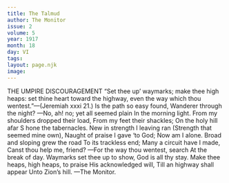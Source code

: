 ```yaml
---
title: The Talmud
author: The Monitor
issue: 2
volume: 5
year: 1917
month: 18
day: VI
tags:
layout: page.njk
image:
---
```

THE UMPIRE DISCOURAGEMENT       “Set thee up’ waymarks; make thee high heaps: set thine heart toward the highway, even the way which thou wentest.”—(Jeremiah xxxi 21.)       Is the path so easy found,    Wanderer through the night?    —No, ah! no; yet all seemed plain    In the morning light.       From my shoulders dropped their load,    From my feet their shackles;    On the holy hill afar S   hone the tabernacles.       New in strength I leaving ran    (Strength that seemed mine own),    Naught of praise I gave ‘to God;    Now am I alone.       Broad and sloping grew the road    To its trackless end;    Many a circuit have I made,    Canst thou help me, friend?       —For the way thou wentest, search    At the break of day.    Waymarks set thee up to show,    God is all thy stay.       Make thee heaps, high heaps, to praise    His acknowledged will,    Till an highway shall appear    Unto Zion’s hill.    —The Monitor. 





